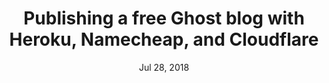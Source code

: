 ---
title: Publishing a free Ghost blog with Heroku, Namecheap, and Cloudflare
date: Jul 28, 2018
desc: "In this article, I assume you already have a domain name registered, but if not, I prefer Namecheap for registering domains as it has generally low prices and an interface which is easy enough to use. If you haven’t yet, go buy a domain and come back once you’re done."
link: "https://medium.com/@oliviazyc/publishing-a-free-ghost-blog-with-heroku-namecheap-and-cloudflare-29ae5593258b"
---